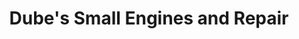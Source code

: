 ---
title: "Dube's Small Engines and Repair"
url: /hudson/dubes-small-engines-and-repair/
shop: car repair
---